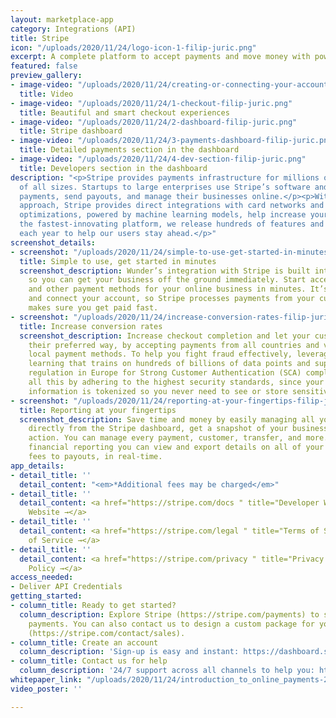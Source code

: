 ```yaml
---
layout: marketplace-app
category: Integrations (API)
title: Stripe
icon: "/uploads/2020/11/24/logo-icon-1-filip-juric.png"
excerpt: A complete platform to accept payments and move money with powerful APIs.
featured: false
preview_gallery:
- image-video: "/uploads/2020/11/24/creating-or-connecting-your-account.mp4"
  title: Video
- image-video: "/uploads/2020/11/24/1-checkout-filip-juric.png"
  title: Beautiful and smart checkout experiences
- image-video: "/uploads/2020/11/24/2-dashboard-filip-juric.png"
  title: Stripe dashboard
- image-video: "/uploads/2020/11/24/3-payments-dashboard-filip-juric.png"
  title: Detailed payments section in the dashboard
- image-video: "/uploads/2020/11/24/4-dev-section-filip-juric.png"
  title: Developers section in the dashboard
description: "<p>Stripe provides payments infrastructure for millions of businesses
  of all sizes. Startups to large enterprises use Stripe’s software and APIs to accept
  payments, send payouts, and manage their businesses online.</p><p>With a technology-first
  approach, Stripe provides direct integrations with card networks and intelligent
  optimizations, powered by machine learning models, help increase your revenue. As
  the fastest-innovating platform, we release hundreds of features and improvements
  each year to help our users stay ahead.</p>"
screenshot_details:
- screenshot: "/uploads/2020/11/24/simple-to-use-get-started-in-minutes-filip-juric.png"
  title: Simple to use, get started in minutes
  screenshot_description: Wunder’s integration with Stripe is built into your application,
    so you can get your business off the ground immediately. Start accepting cards
    and other payment methods for your online business in minutes. It’s easy to create
    and connect your account, so Stripe processes payments from your customers and
    makes sure you get paid fast.
- screenshot: "/uploads/2020/11/24/increase-conversion-rates-filip-juric.png"
  title: Increase conversion rates
  screenshot_description: Increase checkout completion and let your customers pay
    their preferred way, by accepting payments from all countries and via different
    local payment methods. To help you fight fraud effectively, leverage our machine
    learning that trains on hundreds of billions of data points and supports PSD2
    regulation in Europe for Strong Customer Authentication (SCA) compliance. Achieve
    all this by adhering to the highest security standards, since your customer’s
    information is tokenized so you never need to see or store sensitive information.
- screenshot: "/uploads/2020/11/24/reporting-at-your-fingertips-filip-juric.png"
  title: Reporting at your fingertips
  screenshot_description: Save time and money by easily managing all your payments
    directly from the Stripe dashboard, get a snapshot of your business and take immediate
    action. You can manage every payment, customer, transfer, and more. With built-in
    financial reporting you can view and export details on all of your charges, from
    fees to payouts, in real-time.
app_details:
- detail_title: ''
  detail_content: "<em>*Additional fees may be charged</em>"
- detail_title: ''
  detail_content: <a href="https://stripe.com/docs " title="Developer Website →">Developer
    Website →</a>
- detail_title: ''
  detail_content: <a href="https://stripe.com/legal " title="Terms of Service →">Terms
    of Service →</a>
- detail_title: ''
  detail_content: <a href="https://stripe.com/privacy " title="Privacy Policy →">Privacy
    Policy →</a>
access_needed:
- Deliver API Credentials
getting_started:
- column_title: Ready to get started?
  column_description: Explore Stripe (https://stripe.com/payments) to start accepting
    payments. You can also contact us to design a custom package for your business
    (https://stripe.com/contact/sales).
- column_title: Create an account
  column_description: 'Sign-up is easy and instant: https://dashboard.stripe.com/register.'
- column_title: Contact us for help
  column_description: '24/7 support across all channels to help you: https://support.stripe.com/.'
whitepaper_link: "/uploads/2020/11/24/introduction_to_online_payments-28b94575ae8b3009815fb868396ad9ba7bacbdb4-filip-juric.pdf"
video_poster: ''

---
```

